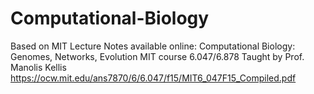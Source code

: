 # Computational-Biology

Based on MIT Lecture Notes available online: Computational Biology: 
Genomes, Networks, Evolution
MIT course 6.047/6.878
Taught by Prof. Manolis Kellis
https://ocw.mit.edu/ans7870/6/6.047/f15/MIT6_047F15_Compiled.pdf
